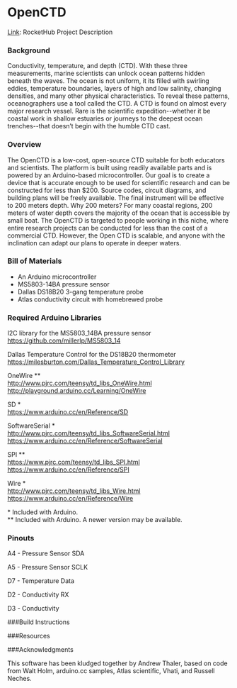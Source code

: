 OpenCTD
=======

[Link](https://www.rockethub.com/projects/26388-oceanography-for-everyone-the-openctd): RocketHub Project Description

### Background

Conductivity, temperature, and depth (CTD). With these three measurements, marine scientists can unlock ocean patterns hidden beneath the waves. The ocean is not uniform, it its filled with swirling eddies, temperature boundaries, layers of high and low salinity, changing densities, and many other physical characteristics. To reveal these patterns, oceanographers use a tool called the CTD. A CTD is found on almost every major research vessel. Rare is the scientific expedition--whether it be coastal work in shallow estuaries or journeys to the deepest ocean trenches--that doesn’t begin with the humble CTD cast.

### Overview

The OpenCTD is a low-cost, open-source CTD suitable for both educators and scientists. The platform is built using readily available parts and is powered by an Arduino-based microcontroller. Our goal is to create a device that is accurate enough to be used for scientific research and can be constructed for less than $200. Source codes, circuit diagrams, and building plans will be freely available. The final instrument will be effective to 200 meters depth.   Why 200 meters? For many coastal regions, 200 meters of water depth covers the majority of the ocean that is accessible by small boat. The OpenCTD is targeted to people working in this niche, where entire research projects can be conducted for less than the cost of a commercial CTD. However, the Open CTD is scalable, and anyone with the inclination can adapt our plans to operate in deeper waters.

### Bill of Materials

* An Arduino microcontroller
* MS5803-14BA pressure sensor
* Dallas DS18B20 3-gang temperature probe
* Atlas conductivity circuit with homebrewed probe

### Required Arduino Libraries

I2C library for the MS5803_14BA pressure sensor<br />
https://github.com/millerlp/MS5803_14

Dallas Temperature Control for the DS18B20 thermometer<br />
https://milesburton.com/Dallas_Temperature_Control_Library

OneWire **<br />
http://www.pjrc.com/teensy/td_libs_OneWire.html<br />
http://playground.arduino.cc/Learning/OneWire

SD *<br />
https://www.arduino.cc/en/Reference/SD

SoftwareSerial *<br />
http://www.pjrc.com/teensy/td_libs_SoftwareSerial.html<br />
https://www.arduino.cc/en/Reference/SoftwareSerial

SPI **<br />
https://www.pjrc.com/teensy/td_libs_SPI.html<br />
https://www.arduino.cc/en/Reference/SPI

Wire *<br />
http://www.pjrc.com/teensy/td_libs_Wire.html<br />
https://www.arduino.cc/en/Reference/Wire

\* Included with Arduino.<br />
\** Included with Arduino. A newer version may be available.

### Pinouts

A4 - Pressure Sensor SDA

A5 - Pressure Sensor SCLK

D7 - Temperature Data

D2 - Conductivity RX

D3 - Conductivity 

###Build Instructions

###Resources

###Acknowledgments

This software has been kludged together by Andrew Thaler, based on code from Walt Holm, arduino.cc samples, Atlas scientific, Vhati, and Russell Neches.
